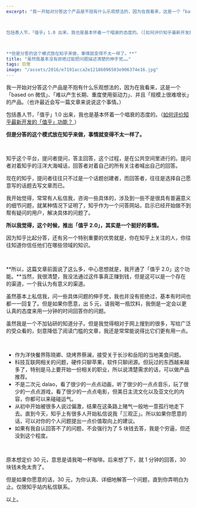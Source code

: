 ```yaml
---
excerpt: "我一开始对分答这个产品是不抱有什么乐观想法的，因为在我看来，这是一个「based on 微信」、「难以产生长期、重度使用驱动力」、并且「规模上很难增长」的产品。（也许最近会写一篇文章来说说这个事情。）



包括愚人节，「值乎」1.0 出来，我也是基本怀着一个唱衰的态度的。（[如何评价知乎最新开发的「值乎」功能？ ](https://zhihu.com/question/42001133/answer/93314868)）



**但是分答的这个模式放在知乎来做，事情就变得不太一样了。**"
title: "虽然我基本没有拒绝过能把问题描述清楚的伸手党……"
tags: 日常
image: "/assets/2016/e7191acca2e12186096503e906374e16.jpg"
---
```


我一开始对分答这个产品是不抱有什么乐观想法的，因为在我看来，这是一个「based on 微信」、「难以产生长期、重度使用驱动力」、并且「规模上很难增长」的产品。（也许最近会写一篇文章来说说这个事情。）

包括愚人节，「值乎」1.0 出来，我也是基本怀着一个唱衰的态度的。（[如何评价知乎最新开发的「值乎」功能？ ](https://zhihu.com/question/42001133/answer/93314868)）

**但是分答的这个模式放在知乎来做，事情就变得不太一样了。**

<br>

知乎这个平台，提问者提问，答主回答，这个过程，是在公共空间里进行的。提问者对着知乎的汪洋大海喊话，回答者对着自己的所有关注者喊出自己的回答。

现在的知乎，提问者往往只不过是一个话题创建者，而回答者，往往是选择自己愿意写的话题去写文章而已。

我开始觉得，常常有人私信我，咨询一些具体的，涉及到一些不是很具有普遍意义的细节问题，就某种情况下证明了，知乎作为一个问答网站，启示已经开始做不到帮有疑问的用户，解决具体的问题了。

**所以我觉得，这个时候，推出「值乎 2.0」，其实是一个挺好的事情。**

因为知乎比起分答，还有另一个特别重要的优势就是，你在知乎上关注的人，你往往知道你信任他们在哪些领域的知识。

<br>

**所以，这篇文章前面说了这么多，中心思想就是，我开通了「值乎 2.0」这个功能。**当然，我很清楚，我没法通过这件事真正赚到钱，但是这可以是一个存在的渠道，一个我认为有意义的渠道。

虽然基本上私信我，问一些具体问题的伸手党，我也并没有拒绝过，基本有时间也都一一回复了。但是如果你愿意，出 5 元，请我喝一瓶饮料，我倒是一定会以更认真的态度来用一分钟的时间回答你的问题。

虽然我是一个不加钻研的知道分子。但是我觉得相对于网上搜到的很多，写给广泛的受众看的，刻意降低了阅读门槛的文章，我还是常常能说得比它们更有用一点。

<br>

- 作为洋快餐界陈晓卿、烧烤界蔡澜，接受关于长沙和岳阳的当地美食问题。
- 科技互联网相关的问题，硬件只聊苹果，软件只聊闭源。但玩过的东西越来越多了，特别是马上要开始一份相关的职业，所以说清楚需求的话，可以做产品推荐。
- 不是二次元 dalao，看了很少的一点点动画，听了很少的一点点音乐，玩了很少的一点点游戏，看了很少的一点点电影，但美日主流文化以及亚文化的内容，你都可以来碰碰运气。
- 从初中开始被很多人说过偏激，结果在这条路上赌气一般地一意孤行地走下去。直到今天，知乎上有很多人开始私信说我「三观正」。所以如果你愿意的话，可以对你的个人问题提出一点价值取向上的建议。
- 如果有我自认回答不了的问题，不会强行为了 5 块钱去答，我是个穷逼，但还没到这个程度。

<br>

原本想定价 30 元，意思是请我喝一杯咖啡。后来想了下，就 1 分钟的回答，30 块钱未免太贵了。

但是如果你愿意的话，30 元，为你认真、详细地解答一个问题，直到你弄明白为止。仅限知乎站内私信联系。

以上。
